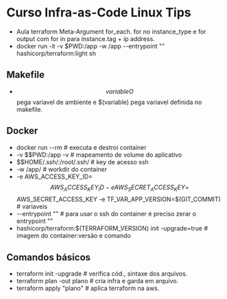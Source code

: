 # Curso Infra-as-Code Linux Tips
- Aula terraform Meta-Argument for_each. for no instance_type e for output com for in para instance.tag + ip address.
- docker run -it -v $PWD:/app -w /app --entrypoint "" hashicorp/terraform:light sh

## Makefile
- $$variable O $$ pega variavel de ambiente e $(variable) pega variavel definida no makefile.

## Docker
- docker run --rm # executa e destroi container
- -v $$PWD:/app -v # mapeamento de volume do aplicativo
- $$HOME/.ssh/:/root/.ssh/ # key de acesso ssh 
- -w /app/ # workdir do container
- -e AWS_ACCESS_KEY_ID=$$AWS_ACCESS_KEY_ID -e AWS_SECRET_ACCESS_KEY=$$AWS_SECRET_ACCESS_KEY -e TF_VAR_APP_VERSION=$(GIT_COMMIT) # variaveis
- --entrypoint "" # para usar o ssh do container é preciso zerar o entrypoint "" 
- hashicorp/terraform:$(TERRAFORM_VERSION) init -upgrade=true # imagem do container:versão e comando

## Comandos básicos
- terraform init -upgrade # verifica cód., sintaxe dos arquivos. 
- terraform plan -out plano # cria infra e garda em arquivo. 
- terraform apply "plano" # aplica terraform na aws.
